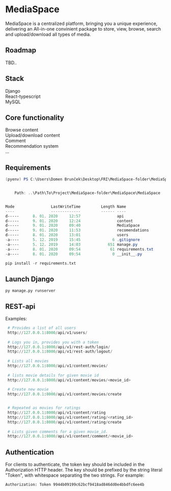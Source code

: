 # MediaSpace

MediaSpace is a centralized platform, bringing you a unique experience, delivering an All-in-one convinient package to store, view, browse, search and upload/download all types of media.

## Roadmap
TBD..  



## Stack
Django  
React-typescript  
MySQL  

## Core functionality
Browse content    
Upload/download content  
Comment  
Recommendation system  
...  

## Requirements

```powershell
(pyenv) PS C:\Users\Domen Brunček\Desktop\FRI\MediaSpace-folder\MediaSpace\MediaSpace> ls


    Path: ..\Path\To\Project\MediaSpace-folder\MediaSpace\MediaSpace


Mode                LastWriteTime         Length Name
----                -------------         ------ ----
d-----      8. 01. 2020     12:57                api
d-----      9. 01. 2020     12:24                content
d-----      9. 01. 2020     09:40                MediaSpace
d-----      9. 01. 2020     11:53                recomendations
d-----      8. 01. 2020     13:01                users
-a----      5. 12. 2019     15:45              6 .gitignore
-a----      5. 12. 2019     14:03            651 manage.py
-a----      8. 01. 2020     09:54             61 requirements.txt
-a----      8. 01. 2020     09:54              0 __init__.py
```

```python
pip install -r requirements.txt
```

## Launch Django
```py manage.py runserver```  
  
## REST-api
Examples:  
```python
 # Provides a list of all users
 http://127.0.0.1:8000/api/v1/users/
 
 # Logs you in, provides you with a token
 http://127.0.0.1:8000/api/v1/rest-auth/login/ 
 http://127.0.0.1:8000/api/v1/rest-auth/logout/ 
 
 # Lists all movies
 http://127.0.0.1:8000/api/v1/content/movies/
 
 # lists movie details for given movie id
 http://127.0.0.1:8000/api/v1/content/movies/<movie_id> 
 
 # Create new movie ¸
 http://127.0.0.1:8000/api/v1/content/movies/create 


 # Repeated as movies for ratings
 http://127.0.0.1:8000/api/v1/content/rating
 http://127.0.0.1:8000/api/v1/content/rating/<rating_id>
 http://127.0.0.1:8000/api/v1/content/rating/create
 
 # Lists given comments for a given movie_id.
 http://127.0.0.1:8000/api/v1/content/comment/<movie_id> 
 ```

## Authentication
For clients to authenticate, the token key should be included in the Authorization HTTP header. The key should be prefixed by the string literal "Token", with whitespace separating the two strings. For example:

```Authorization: Token 9944b09199c62bcf9418ad846dd0e4bbdfc6ee4b```
